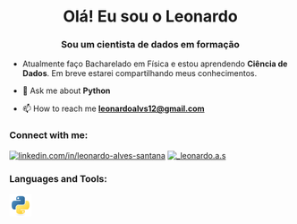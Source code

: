 <h1 align="center">Olá! Eu sou o Leonardo</h1>
<h3 align="center">Sou um cientista de dados em formação</h3>

- Atualmente faço Bacharelado em Física e estou aprendendo **Ciência de Dados**. Em breve estarei compartilhando meus conhecimentos.  

- 💬 Ask me about **Python**

- 📫 How to reach me **leonardoalvs12@gmail.com**

<h3 align="left">Connect with me:</h3>
<p align="left">
<a href="https://linkedin.com/in/leonardo-alves-santana" target="blank"><img align="center" src="https://raw.githubusercontent.com/rahuldkjain/github-profile-readme-generator/master/src/images/icons/Social/linked-in-alt.svg" alt="linkedin.com/in/leonardo-alves-santana" height="30" width="40" /></a>
<a href="https://instagram.com/_leonardo.a.s" target="blank"><img align="center" src="https://raw.githubusercontent.com/rahuldkjain/github-profile-readme-generator/master/src/images/icons/Social/instagram.svg" alt="_leonardo.a.s" height="30" width="40" /></a>
</p>

<h3 align="left">Languages and Tools:</h3>
<p align="left"> <a href="https://www.python.org" target="_blank" rel="noreferrer"> <img src="https://raw.githubusercontent.com/devicons/devicon/master/icons/python/python-original.svg" alt="python" width="40" height="40"/> </a> </p>

<!-- <p><img align="center" src="https://github-readme-stats.vercel.app/api/top-langs?username=leoalvessantana&show_icons=true&locale=en&layout=compact" alt="leoalvessantana" /></p> --!>

